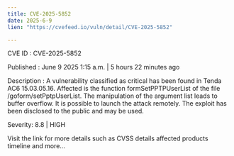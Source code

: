 ```yaml
---
title: CVE-2025-5852
date: 2025-6-9
lien: "https://cvefeed.io/vuln/detail/CVE-2025-5852"

---
```


CVE ID : CVE-2025-5852

Published :  June 9
2025
1:15 a.m. | 5 hours
22 minutes ago

Description : A vulnerability classified as critical has been found in Tenda AC6 15.03.05.16. Affected is the function formSetPPTPUserList of the file /goform/setPptpUserList. The manipulation of the argument list leads to buffer overflow. It is possible to launch the attack remotely. The exploit has been disclosed to the public and may be used.

Severity: 8.8 | HIGH

Visit the link for more details
such as CVSS details
affected products
timeline
and more...
